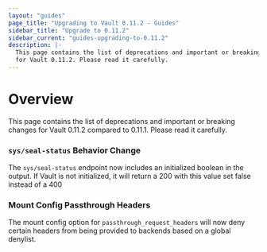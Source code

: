 ```yaml
---
layout: "guides"
page_title: "Upgrading to Vault 0.11.2 - Guides"
sidebar_title: "Upgrade to 0.11.2"
sidebar_current: "guides-upgrading-to-0.11.2"
description: |-
  This page contains the list of deprecations and important or breaking changes
  for Vault 0.11.2. Please read it carefully.
---
```


# Overview

This page contains the list of deprecations and important or breaking changes
for Vault 0.11.2 compared to 0.11.1. Please read it carefully.

### `sys/seal-status` Behavior Change

The `sys/seal-status` endpoint now includes an initialized boolean in the
output. If Vault is not initialized, it will return a 200 with this value
set false instead of a 400

### Mount Config Passthrough Headers

The mount config option for `passthrough_request_headers` will now deny
certain headers from being provided to backends based on a global denylist.
